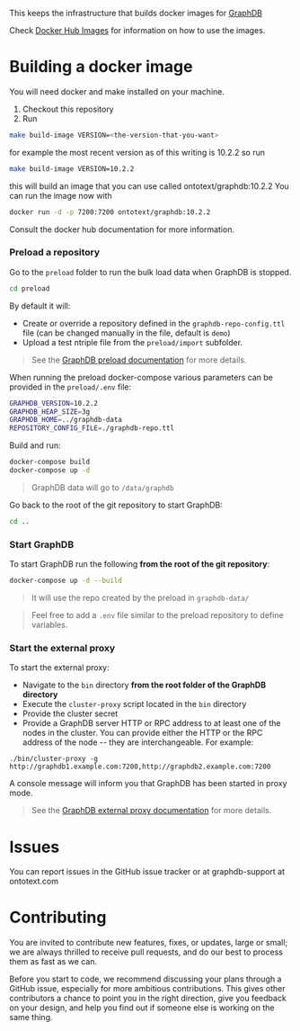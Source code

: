 This keeps the infrastructure that builds docker images for [GraphDB](http://graphdb.ontotext.com/)

Check [Docker Hub Images](https://hub.docker.com/r/ontotext/graphdb/) for information on how to use the images.

# Building a docker image

You will need docker and make installed on your machine.

1. Checkout this repository
1. Run
```bash
make build-image VERSION=<the-version-that-you-want>
```

for example the most recent version as of this writing is 10.2.2 so run
```bash
make build-image VERSION=10.2.2
```

this will build an image that you can use called ontotext/graphdb:10.2.2
You can run the image now with

```bash
docker run -d -p 7200:7200 ontotext/graphdb:10.2.2
```

Consult the docker hub documentation for more information.

### Preload a repository

Go to the `preload` folder to run the bulk load data when GraphDB is stopped.

```bash
cd preload
```

By default it will:

* Create or override a repository defined in the `graphdb-repo-config.ttl` file (can be changed manually in the file, default is `demo`)
* Upload a test ntriple file from the `preload/import` subfolder.

> See the [GraphDB preload documentation](https://graphdb.ontotext.com/documentation/10.2/loading-data-using-importrdf.html) for more details.

When running the preload docker-compose various parameters can be provided in the `preload/.env` file:

```bash
GRAPHDB_VERSION=10.2.2
GRAPHDB_HEAP_SIZE=3g
GRAPHDB_HOME=../graphdb-data
REPOSITORY_CONFIG_FILE=./graphdb-repo.ttl
```

Build and run:

```bash
docker-compose build
docker-compose up -d
```

> GraphDB data will go to `/data/graphdb`

Go back to the root of the git repository to start GraphDB:

```bash
cd ..
```

### Start GraphDB

To start GraphDB run the following **from the root of the git repository**:

```bash
docker-compose up -d --build
```

> It will use the repo created by the preload in `graphdb-data/`

> Feel free to add a `.env` file similar to the preload repository to define variables.

### Start the external proxy

To start the external proxy:

- Navigate to the `bin` directory **from the root folder of the GraphDB directory**
- Execute the `cluster-proxy` script located in the `bin` directory
- Provide the cluster secret
- Provide a GraphDB server HTTP or RPC address to at least one of the nodes in the cluster. You can provide either the HTTP or the RPC address of the node -- they are interchangeable. For example:

```
./bin/cluster-proxy -g http://graphdb1.example.com:7200,http://graphdb2.example.com:7200
```

A console message will inform you that GraphDB has been started in proxy mode. 

> See the [GraphDB external proxy documentation](https://graphdb.ontotext.com/documentation/10.4/creating-a-cluster.html?highlight=proxy#start-the-external-proxy) for more details.

# Issues

You can report issues in the GitHub issue tracker or at graphdb-support at ontotext.com

# Contributing

You are invited to contribute new features, fixes, or updates, large or small;
we are always thrilled to receive pull requests, and do our best to process
them as fast as we can.

Before you start to code, we recommend discussing your plans through a GitHub
issue, especially for more ambitious contributions. This gives other
contributors a chance to point you in the right direction, give you feedback on
your design, and help you find out if someone else is working on the same
thing.
